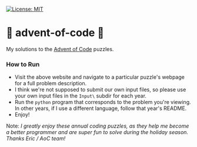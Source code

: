 [![License: MIT](https://img.shields.io/badge/License-MIT-yellow.svg)](https://opensource.org/licenses/MIT)

# 🎄 advent-of-code 🎄

My solutions to the [Advent of Code](https://adventofcode.com/) puzzles.

### How to Run

- Visit the above website and navigate to a particular puzzle's webpage for a full problem description.
- I think we're not supposed to submit our own input files, so please use your own input files in the `Input\` subdir for each year.
- Run the `python` program that corresponds to the problem you're viewing. In other years, if I use a different language, follow that year's README.
- Enjoy!

Note: _I greatly enjoy these annual coding puzzles, as they help me become a better programmer and are super fun to solve during the holiday season. Thanks Eric / AoC team!_

